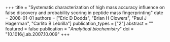 +++
title = "Systematic characterization of high mass accuracy influence on false discovery and probability scoring in peptide mass fingerprinting"
date = 2008-01-01
authors = ["Eric D Dodds", "Brian H Clowers", "Paul J Hagerman", "Carlito B Lebrilla"]
publication_types = ["2"]
abstract = ""
featured = false
publication = "*Analytical biochemistry*"
doi = "10.1016/j.ab.2007.10.009"
+++

